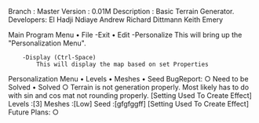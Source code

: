 Branch : Master
Version : 0.01M
Description : Basic Terrain Generator.
Developers:
	El Hadji Ndiaye
	Andrew Richard Dittmann
	Keith Emery

Main Program Menu
	• File
		-Exit
	• Edit
		-Personalize
			This will bring up the "Personalization Menu".
			
		-Display (Ctrl-Space)
			This will display the map based on set Properties
Personalization Menu
	• Levels
	• Meshes
	• Seed
BugReport:
○ Need to be Solved 
• Solved
	○ Terrain is not generation properly. 
	  Most likely has to do with sin and cos mat not rounding properly.
		[Setting Used To Create Effect]
			Levels :[3]
			Meshes :[Low]
			Seed   :[gfgfggff]
		[Setting Used To Create Effect]
Future Plans:
	○